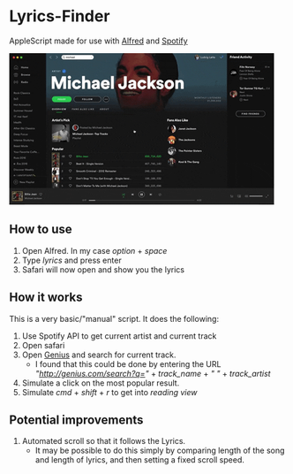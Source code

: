 # Lyrics-Finder

AppleScript made for use with [Alfred](https://www.alfredapp.com/) and [Spotify](https://www.spotify.com/)

![gif](images/Lyrics_finder_Billie_Jean.gif)

## How to use
1. Open Alfred. In my case *option* + *space*
2. Type *lyrics* and press enter
3. Safari will now open and show you the lyrics

## How it works
This is a very basic/"manual" script. It does the following:
1. Use Spotify API to get current artist and current track
2. Open safari
3. Open [Genius](https://www.genius.com) and search for current track.
   - I found that this could be done by entering the URL *"http://genius.com/search?q="* + *track_name* + *" "* + *track_artist*
4. Simulate a click on the most popular result.
5. Simulate *cmd* + *shift* + *r* to get into *reading view*

## Potential improvements
1. Automated scroll so that it follows the Lyrics. 
   - It may be possible to do this simply by comparing length of the song and length of lyrics, and then setting a fixed scroll speed.
